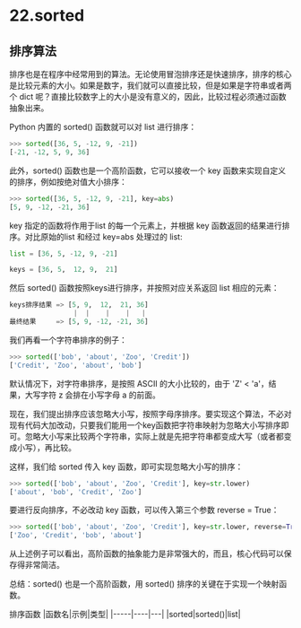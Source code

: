 # 22.sorted

## 排序算法

排序也是在程序中经常用到的算法。无论使用冒泡排序还是快速排序，排序的核心是比较元素的大小。如果是数字，我们就可以直接比较，但是如果是字符串或者两个 dict 呢？直接比较数字上的大小是没有意义的，因此，比较过程必须通过函数抽象出来。

Python 内置的 sorted() 函数就可以对 list 进行排序：
````python
>>> sorted([36, 5, -12, 9, -21])
[-21, -12, 5, 9, 36]
````
此外，sorted() 函数也是一个高阶函数，它可以接收一个 key 函数来实现自定义的排序，例如按绝对值大小排序：

````python
>>> sorted([36, 5, -12, 9, -21], key=abs)
[5, 9, -12, -21, 36]
````

key 指定的函数将作用于list 的每一个元素上，并根据 key 函数返回的结果进行排序。对比原始的list 和经过 key=abs 处理过的 list:

````python
list = [36, 5, -12, 9, -21]

keys = [36, 5,  12, 9,  21]
````
然后 sorted() 函数按照keys进行排序，并按照对应关系返回 list 相应的元素：

````python
keys排序结果 => [5, 9,  12,  21, 36]
                |  |    |    |   |
最终结果     => [5, 9, -12, -21, 36]
````

我们再看一个字符串排序的例子：
````python
>>> sorted(['bob', 'about', 'Zoo', 'Credit'])
['Credit', 'Zoo', 'about', 'bob']
````
默认情况下，对字符串排序，是按照 ASCII 的大小比较的，由于 'Z' < 'a'，结果，大写字符 z 会排在小写字母 a 的前面。

现在，我们提出排序应该忽略大小写，按照字母序排序。要实现这个算法，不必对现有代码大加改动，只要我们能用一个key函数把字符串映射为忽略大小写排序即可。忽略大小写来比较两个字符串，实际上就是先把字符串都变成大写（或者都变成小写），再比较。

这样，我们给 sorted 传入 key 函数，即可实现忽略大小写的排序：

````python
>>> sorted(['bob', 'about', 'Zoo', 'Credit'], key=str.lower)
['about', 'bob', 'Credit', 'Zoo']
````

要进行反向排序，不必改动 key 函数，可以传入第三个参数 reverse = True：

````python
>>> sorted(['bob', 'about', 'Zoo', 'Credit'], key=str.lower, reverse=True)
['Zoo', 'Credit', 'bob', 'about']
````

从上述例子可以看出，高阶函数的抽象能力是非常强大的，而且，核心代码可以保存得非常简洁。


总结：sorted() 也是一个高阶函数，用 sorted() 排序的关键在于实现一个映射函数。



排序函数
|函数名|示例|类型|
|-----|----|---|
|sorted|sorted()|list|



